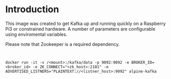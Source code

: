 # Introduction

This image was created to get Kafka up and running quickly on a Raspberry Pi3 or constrained hardware.
A number of parameters are configurable using enviromental variables.

Please note that Zookeeper is a required dependency.
```


docker run -it -v /<mount>:/kafka/data -p 9092:9092 -e BROKER_ID=<broker_id> -e ZK_CONNECT="<zk_host>:2181" -e ADVERTISED_LISTNERS="PLAINTEXT://<listner_host>:9092" alpine-kafka


```